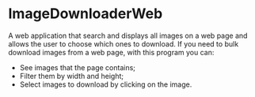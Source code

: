 # ImageDownloaderWeb
A web application that search and displays all images on a web page and allows the user to choose which ones to download. 
If you need to bulk download images from a web page, with this program you can:
- See images that the page contains;
- Filter them by width and height;
- Select images to download by clicking on the image.
